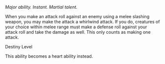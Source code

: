 *Major ability. Instant. Martial talent.*

When you make an attack roll against an enemy using a melee slashing weapon, you may make the attack a whirlwind attack. If you do, creatures of your choice within melee range must make a defense roll against your attack roll and take the damage as well. This only counts as making one attack.

<div class="destiny-level">Destiny Level</div class="destiny-level">

This ability becomes a heart ability instead.
